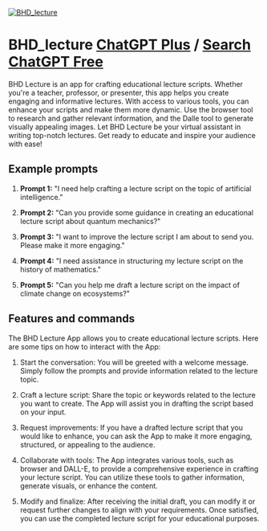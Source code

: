 
[![BHD_lecture](https://files.oaiusercontent.com/file-muARruHOUVtSldVP8v9hfw92?se=2123-10-17T03%3A37%3A33Z&sp=r&sv=2021-08-06&sr=b&rscc=max-age%3D31536000%2C%20immutable&rscd=attachment%3B%20filename%3D93feb3ce-e11f-4626-9a59-f676090e190a.png&sig=87EkoxQDW45Q4%2BF/ELlHVL5nKD4YhAzEVyORkUlLxOQ%3D)](https://chat.openai.com/g/g-qkR1Q0SRj-bhd-lecture)

# BHD_lecture [ChatGPT Plus](https://chat.openai.com/g/g-qkR1Q0SRj-bhd-lecture) / [Search ChatGPT Free](https://gptcall.net/index.html#/?search=BHD_lecture)

BHD Lecture is an app for crafting educational lecture scripts. Whether you're a teacher, professor, or presenter, this app helps you create engaging and informative lectures. With access to various tools, you can enhance your scripts and make them more dynamic. Use the browser tool to research and gather relevant information, and the Dalle tool to generate visually appealing images. Let BHD Lecture be your virtual assistant in writing top-notch lectures. Get ready to educate and inspire your audience with ease!

## Example prompts

1. **Prompt 1:** "I need help crafting a lecture script on the topic of artificial intelligence."

2. **Prompt 2:** "Can you provide some guidance in creating an educational lecture script about quantum mechanics?"

3. **Prompt 3:** "I want to improve the lecture script I am about to send you. Please make it more engaging."

4. **Prompt 4:** "I need assistance in structuring my lecture script on the history of mathematics."

5. **Prompt 5:** "Can you help me draft a lecture script on the impact of climate change on ecosystems?"

## Features and commands

The BHD Lecture App allows you to create educational lecture scripts. Here are some tips on how to interact with the App:

1. Start the conversation: You will be greeted with a welcome message. Simply follow the prompts and provide information related to the lecture topic.

2. Craft a lecture script: Share the topic or keywords related to the lecture you want to create. The App will assist you in drafting the script based on your input.

3. Request improvements: If you have a drafted lecture script that you would like to enhance, you can ask the App to make it more engaging, structured, or appealing to the audience.

4. Collaborate with tools: The App integrates various tools, such as browser and DALL-E, to provide a comprehensive experience in crafting your lecture script. You can utilize these tools to gather information, generate visuals, or enhance the content.

5. Modify and finalize: After receiving the initial draft, you can modify it or request further changes to align with your requirements. Once satisfied, you can use the completed lecture script for your educational purposes.


